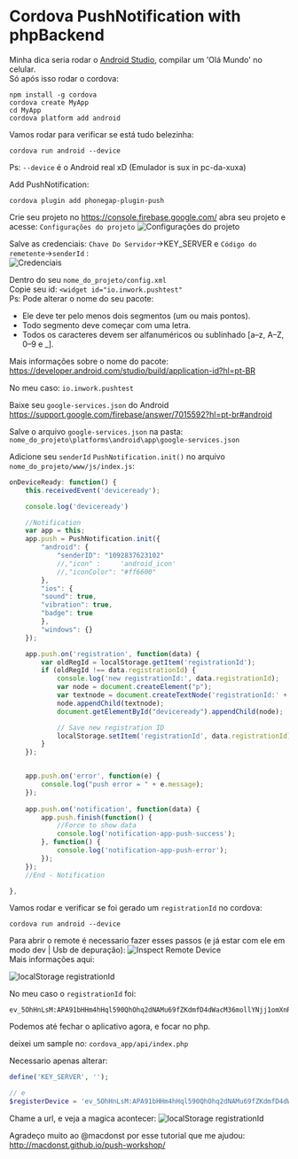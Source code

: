 # Cordova PushNotification with phpBackend  

Minha dica seria rodar o [Android Studio](https://developer.android.com/studio), compilar um 'Olá Mundo' no celular.  
Só após isso rodar o cordova:  

```shell
npm install -g cordova  
cordova create MyApp  
cd MyApp  
cordova platform add android  
```


Vamos rodar para verificar se está tudo belezinha:  
```
cordova run android --device  
```  
Ps: `--device` é o Android real xD (Emulador is sux in pc-da-xuxa)   

Add PushNotification:  
```
cordova plugin add phonegap-plugin-push
```


Crie seu projeto no https://console.firebase.google.com/ abra seu projeto e acesse: `Configurações do projeto` 
![Configurações do projeto](readme_imgs/config.png)  


Salve as credenciais: `Chave Do Servidor`->KEY_SERVER e `Código do remetente`->`senderId` :  
![Credenciais](readme_imgs/get_token.png)      


Dentro do seu `nome_do_projeto/config.xml`   
Copie seu id: `<widget id="io.inwork.pushtest"`  
Ps: Pode alterar o nome do seu pacote: 
* Ele deve ter pelo menos dois segmentos (um ou mais pontos).
* Todo segmento deve começar com uma letra.
* Todos os caracteres devem ser alfanuméricos ou sublinhado [a–z, A–Z, 0–9 e _].  

Mais informações sobre o nome do pacote: https://developer.android.com/studio/build/application-id?hl=pt-BR


No meu caso: `io.inwork.pushtest`

Baixe seu `google-services.json` do Android
https://support.google.com/firebase/answer/7015592?hl=pt-br#android


Salve o arquivo `google-services.json` na pasta: `nome_do_projeto\platforms\android\app\google-services.json`  

Adicione seu `senderId` `PushNotification.init()` no arquivo `nome_do_projeto/www/js/index.js`:
```js
onDeviceReady: function() {
	this.receivedEvent('deviceready');

	console.log('deviceready')

	//Notification	
	var app = this;	
	app.push = PushNotification.init({
		"android": {
			"senderID": "1092837623102"
			//,"icon" : 	'android_icon'
			//,"iconColor": "#ff6600"			 
		},
		"ios": {
		"sound": true,
		"vibration": true,
		"badge": true
		},
		"windows": {}
	});

  	app.push.on('registration', function(data) {
		var oldRegId = localStorage.getItem('registrationId');
		if (oldRegId !== data.registrationId) {
			console.log('new registrationId:', data.registrationId);
			var node = document.createElement("p");
			var textnode = document.createTextNode('registrationId:' + data.registrationId);
			node.appendChild(textnode);
			document.getElementById("deviceready").appendChild(node);

			// Save new registration ID
			localStorage.setItem('registrationId', data.registrationId);
		}
	});


	app.push.on('error', function(e) {
		console.log("push error = " + e.message);
	});
	
	app.push.on('notification', function(data) {		
		app.push.finish(function() {			 
			//Force to show data
			console.log('notification-app-push-success');
		}, function() {
			console.log('notification-app-push-error');
		});
	});
	//End - Notification

},
```



Vamos rodar e verificar se foi gerado um `registrationId` no cordova:  
```shell
cordova run android --device  
```    

Para abrir o remote é necessario fazer esses passos (e já estar com ele em modo dev | Usb de depuração):
![Inspect Remote Device](readme_imgs/inspect_remote_device.png)  
Mais informações aqui: 



![localStorage registrationId](readme_imgs/registrationid.png)  

No meu caso o `registrationId` foi:
```
ev_5OhHnLsM:APA91bHHm4hHql590QhOhq2dNAMu69fZKdmfD4dWacM36mollYNjj1omXnRT9QlXV0yoVhVVObrvjI95s9_bAk8R9HeL3PfNtw_skJ_3IiIWspM6KxeeTTYJyz3sQN6qa9pqGHFx0TK0
```
Podemos até fechar o aplicativo agora, e focar no php.


deixei um sample no: `cordova_app/api/index.php`

Necessario apenas alterar:
```php
define('KEY_SERVER', '');

// e 
$registerDevice = 'ev_5OhHnLsM:APA91bHHm4hHql590QhOhq2dNAMu69fZKdmfD4dWacM36mollYNjj1omXnRT9QlXV0yoVhVVObrvjI95s9_bAk8R9HeL3PfNtw_skJ_3IiIWspM6KxeeTTYJyz3sQN6qa9pqGHFx0TK0';
```

Chame a url, e veja a magica acontecer:
![localStorage registrationId](readme_imgs/push_on_device.jpg)  





Agradeço muito ao @macdonst por esse tutorial que me ajudou:
http://macdonst.github.io/push-workshop/


